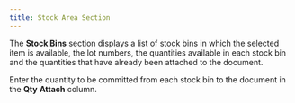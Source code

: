 ```yaml
---
title: Stock Area Section
---
```



The **Stock Bins** section displays  a list of stock bins in which the selected item is available, the lot  numbers, the quantities available in each stock bin and the quantities  that have already been attached to the document.


Enter the quantity to be committed from each stock bin to the document  in the **Qty** **Attach** column.
